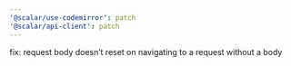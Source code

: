 ```yaml
---
'@scalar/use-codemirror': patch
'@scalar/api-client': patch
---
```


fix: request body doesn’t reset on navigating to a request without a body
